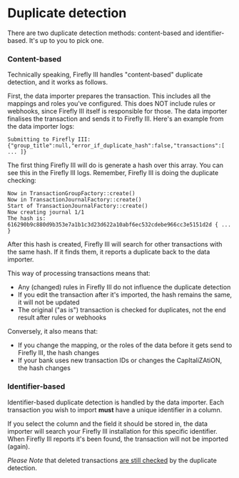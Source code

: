 # Duplicate detection

There are two duplicate detection methods: content-based and identifier-based. It's up to you to pick one.

### Content-based

Technically speaking, Firefly III handles "content-based" duplicate detection, and it works as follows.

First, the data importer prepares the transaction. This includes all the mappings and roles you've configured. This does NOT include rules or webhooks, since Firefly III itself is responsible for those. The data importer finalises the transaction and sends it to Firefly III. Here's an example from the data importer logs:

```
Submitting to Firefly III: {"group_title":null,"error_if_duplicate_hash":false,"transactions":[ ... ]} 
```

The first thing Firefly III will do is generate a hash over this array. You can see this in the Firefly III logs. Remember, Firefly III is doing the duplicate checking:

```
Now in TransactionGroupFactory::create()  
Now in TransactionJournalFactory::create()  
Start of TransactionJournalFactory::create()  
Now creating journal 1/1  
The hash is: 616290b9c880d9b353e7a1b1c3d23d622a10abf6ec532cdebe966cc3e5151d2d { ... }
```

After this hash is created, Firefly III will search for other transactions with the same hash. If it finds them, it reports a duplicate back to the data importer.

This way of processing transactions means that:

- Any (changed) rules in Firefly III do not influence the duplicate detection
- If you edit the transaction after it's imported, the hash remains the same, it will not be updated
- The original ("as is") transaction is checked for duplicates, not the end result after rules or webhooks

Conversely, it also means that:

- If you change the mapping, or the roles of the data before it gets send to Firefly III, the hash changes
- If your bank uses new transaction IDs or changes the CapItaliZAtiON, the hash changes

### Identifier-based

Identifier-based duplicate detection is handled by the data importer. Each transaction you wish to import **must** have a unique identifier in a column.

If you select the column and the field it should be stored in, the data importer will search your Firefly III installation for this specific identifier. When Firefly III reports it's been found, the transaction will not be imported (again).

*Please Note* that deleted transactions [are still checked](/how-to/data-importer/import/duplicates/#deleted-but-duplicate) by the duplicate detection.
